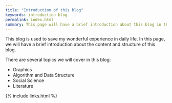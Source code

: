 ```yaml
---
title: "Introduction of this blog"
keywords: introduction blog
permalink: index.html
summary: This page will have a brief introduction about this blog in the structure and content.
---
```


This blog is used to save my wonderful experience in daily life. In this page, we will have a brief introduction about the content and structure of this blog.

There are several topics we will cover in this blog:
*  Graphics   
*  Algorithm and Data Structure
*  Social Science
*  Literature

{% include links.html %}
